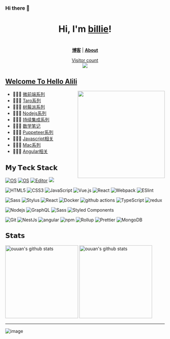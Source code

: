 ### Hi there 👋

<!--
**chenxuefan/chenxuefan** is a ✨ _special_ ✨ repository because its `README.md` (this file) appears on your GitHub profile.

Here are some ideas to get you started:

- 🔭 I’m currently working on ...
- 🌱 I’m currently learning ...
- 👯 I’m looking to collaborate on ...
- 🤔 I’m looking for help with ...
- 💬 Ask me about ...
- 📫 How to reach me: ...
- 😄 Pronouns: ...
- ⚡ Fun fact: ...
-->


<h1 align="center">Hi, I'm <a href="https://billie52707.cn">billie</a>!</h1>
<h1 align="center"></h1>


<p align="center">
  <strong><a href="https://www.cnblogs.com/billie52707">博客</a></strong> |
  <strong><a href="https://billie52707.cn/about/">About</a></strong>  
</p>
<a href="https://alili.tech"><p align="center"> Visitor count<br> <img src="https://profile-counter.glitch.me/Fantasy9527/count.svg" /></a>

##  [Welcome To Hello Alili](https://alili.tech)
<a href="https://alili.tech"><img src="https://media.giphy.com/media/SWoSkN6DxTszqIKEqv/giphy.gif" align="right" height="275" /></a>
- 👨🏻‍💻  [微前端系列](https://alili.tech/tags/microfrontend/)
- 👩🏻‍💻  [Taro系列](https://alili.tech/tags/taro/)
- 👨🏻‍💻  [树莓派系列](https://alili.tech/tags/raspberry-pi/)
- 👩🏻‍💻  [Nodejs系列](https://alili.tech/tags/nodejs/)
- 👨🏻‍💻  [持续集成系列](https://alili.tech/tags/%E6%8C%81%E7%BB%AD%E9%9B%86%E6%88%90/)
- 👩🏻‍💻  [数学笔记](https://alili.tech/tags/%E6%95%B0%E5%AD%A6/)
- 👨🏻‍💻  [Puppeteer系列](https://alili.tech/tags/puppeteer/)
- 👩🏻‍💻  [Javascript相关](https://alili.tech/tags/javascript/)
- 👨🏻‍💻  [Mac系列](https://alili.tech/tags/mac/)
- 👩🏻‍💻  [Angular相关](https://alili.tech/tags/angular/)


## 𝗠𝘆 𝗧𝗲𝗰𝗸 𝗦𝘁𝗮𝗰𝗸

[![OS](https://img.shields.io/badge/OS-macOS-informational?style=flat-square&logo=apple&logoColor=white)](https://en.wikipedia.org/wiki/MacOS)
[![OS](https://img.shields.io/badge/OS-Linux-informational?style=flat-square&logo=linux&logoColor=white)](https://en.wikipedia.org/wiki/Linux)
[![Editor](https://img.shields.io/badge/Editor-VSCode-blue?style=flat-square&logo=visual-studio-code&logoColor=white)](https://code.visualstudio.com/)
[![](https://img.shields.io/website?color=0ab9e6&style=flat-square&up_message=alili.tech&url=https%3a%2f%2falili.tech)](https://alili.tech)

![HTML5](https://img.shields.io/badge/-HTML5-%23E44D27?style=flat-square&logo=html5&logoColor=ffffff)
![CSS3](https://img.shields.io/badge/-CSS3-%231572B6?style=flat-square&logo=css3)
![JavaScript](https://img.shields.io/badge/-JavaScript-%23F7DF1C?style=flat-square&logo=javascript&logoColor=000000&labelColor=%23F7DF1C&color=%23FFCE5A)
![Vue.js](https://img.shields.io/badge/-Vue.js-%232c3e50?style=flat-square&logo=Vue.js)
![React](https://img.shields.io/badge/-React-%23282C34?style=flat-square&logo=react)
![Webpack](https://img.shields.io/badge/-Webpack-%232C3A42?style=flat-square&logo=webpack)
![ESlint](https://img.shields.io/badge/-ESLint-%234B32C3?style=flat-square&logo=eslint)


![Sass](https://img.shields.io/badge/-Sass-%23CC6699?style=flat-square&logo=sass&logoColor=ffffff)
![Stylus](https://img.shields.io/badge/-Stylus-%23333333?style=flat-square&logo=stylus)
<img alt="React" src="https://img.shields.io/badge/-React-45b8d8?style=flat-square&logo=react&logoColor=white" />
<img alt="Docker" src="https://img.shields.io/badge/-Docker-46a2f1?style=flat-square&logo=docker&logoColor=white" />
<img alt="github actions" src="https://img.shields.io/badge/-Github_Actions-2088FF?style=flat-square&logo=github-actions&logoColor=white" />
<img alt="TypeScript" src="https://img.shields.io/badge/-TypeScript-007ACC?style=flat-square&logo=typescript&logoColor=white" />
<img alt="redux" src="https://img.shields.io/badge/-Redux-764ABC?style=flat-square&logo=redux&logoColor=white" />

![Nodejs](https://img.shields.io/badge/-Nodejs-43853d?style=flat-square&logo=Node.js&logoColor=white)
<img alt="GraphQL" src="https://img.shields.io/badge/-GraphQL-E10098?style=flat-square&logo=graphql&logoColor=white" />
<img alt="Sass" src="https://img.shields.io/badge/-Sass-CC6699?style=flat-square&logo=sass&logoColor=white" />
<img alt="Styled Components" src="https://img.shields.io/badge/-Styled_Components-db7092?style=flat-square&logo=styled-components&logoColor=white" />

![Git](https://img.shields.io/badge/-Git-%23F05032?style=flat-square&logo=git&logoColor=%23ffffff)
<img alt="NestJs" src="https://img.shields.io/badge/-NestJs-ea2845?style=flat-square&logo=nestjs&logoColor=white" />
<img alt="angular" src="https://img.shields.io/badge/-Angular-DD0031?style=flat-square&logo=angular&logoColor=white" />
<img alt="npm" src="https://img.shields.io/badge/-NPM-CB3837?style=flat-square&logo=npm&logoColor=white" />
<img alt="Rollup" src="https://img.shields.io/badge/-Rollup-EC4A3F?style=flat-square&logo=rollup.js&logoColor=white" />
<img alt="Prettier" src="https://img.shields.io/badge/-Prettier-F7B93E?style=flat-square&logo=prettier&logoColor=white" />
<img alt="MongoDB" src="https://img.shields.io/badge/-MongoDB-13aa52?style=flat-square&logo=mongodb&logoColor=white" />


## 𝗦𝘁𝗮𝘁𝘀

<p align="left">
<img alt="ouuan's github stats" height='230' src="https://github-readme-stats.vercel.app/api?username=Fantasy9527&show_icons=true&include_all_commits=true">
<img alt="ouuan's github stats" height='230' src="https://github-readme-stats.vercel.app/api/top-langs/?username=Fantasy9527">
</p>

****


![image](https://user-images.githubusercontent.com/9129438/92961979-c843fe80-f4a2-11ea-9007-d000ae3093e3.png)
